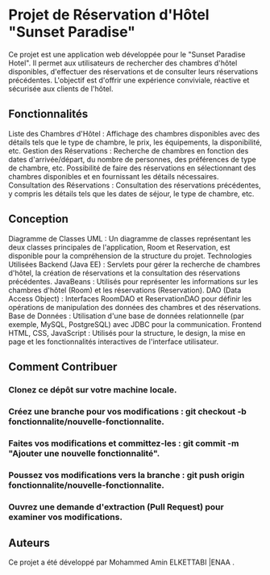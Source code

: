# Projet de Réservation d'Hôtel "Sunset Paradise"
Ce projet est une application web développée pour le "Sunset Paradise Hotel". Il permet aux utilisateurs de rechercher des chambres d'hôtel disponibles, d'effectuer des réservations et de consulter leurs réservations précédentes. L'objectif est d'offrir une expérience conviviale, réactive et sécurisée aux clients de l'hôtel.

## Fonctionnalités
Liste des Chambres d'Hôtel : Affichage des chambres disponibles avec des détails tels que le type de chambre, le prix, les équipements, la disponibilité, etc.
Gestion des Réservations : Recherche de chambres en fonction des dates d'arrivée/départ, du nombre de personnes, des préférences de type de chambre, etc. Possibilité de faire des réservations en sélectionnant des chambres disponibles et en fournissant les détails nécessaires.
Consultation des Réservations : Consultation des réservations précédentes, y compris les détails tels que les dates de séjour, le type de chambre, etc.
## Conception
Diagramme de Classes UML : Un diagramme de classes représentant les deux classes principales de l'application, Room et Reservation, est disponible pour la compréhension de la structure du projet.
Technologies Utilisées
Backend (Java EE) : Servlets pour gérer la recherche de chambres d'hôtel, la création de réservations et la consultation des réservations précédentes.
JavaBeans : Utilisés pour représenter les informations sur les chambres d'hôtel (Room) et les réservations (Reservation).
DAO (Data Access Object) : Interfaces RoomDAO et ReservationDAO pour définir les opérations de manipulation des données des chambres et des réservations.
Base de Données : Utilisation d'une base de données relationnelle (par exemple, MySQL, PostgreSQL) avec JDBC pour la communication.
Frontend
HTML, CSS, JavaScript : Utilisés pour la structure, le design, la mise en page et les fonctionnalités interactives de l'interface utilisateur.
## Comment Contribuer
### Clonez ce dépôt sur votre machine locale.
### Créez une branche pour vos modifications : git checkout -b fonctionnalite/nouvelle-fonctionnalite.
### Faites vos modifications et committez-les : git commit -m "Ajouter une nouvelle fonctionnalité".
### Poussez vos modifications vers la branche : git push origin fonctionnalite/nouvelle-fonctionnalite.
### Ouvrez une demande d'extraction (Pull Request) pour examiner vos modifications.
## Auteurs
Ce projet a été développé par Mohammed Amin ELKETTABI |ENAA .
